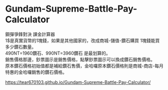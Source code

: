 # Gundam-Supreme-Battle-Pay-Calculator
鋼彈爭鋒對決 課金計算器  
1$是真實貨幣的1塊錢，如果是其他國家的，改成商城-儲值-鑽石購買 1塊錢能買多少鑽石數量。  
490NT=1960鑽石、990NT=3960鑽石 是最划算的。  
銷售價格那邊，鈔票圖示是銷售價格，點擊鈔票圖示可以換成鑽石銷售價格。  
原本鑽石價格初始值都是補給鑽石售價，金哈囉原本鑽石價格則是商城-商店-每月特惠的金哈囉銷售的鑽石價格。  

https://tear670103.github.io/Gundam-Supreme-Battle-Pay-Calculator/
